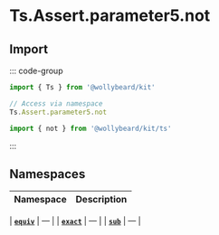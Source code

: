 # Ts.Assert.parameter5.not

## Import

::: code-group

```typescript [Namespace]
import { Ts } from '@wollybeard/kit'

// Access via namespace
Ts.Assert.parameter5.not
```

```typescript [Barrel]
import { not } from '@wollybeard/kit/ts'
```

:::

## Namespaces

| Namespace | Description |
| --------- | ----------- |

| [**`equiv`**](/api/ts/assert/parameter5/not/equiv) | — |
| [**`exact`**](/api/ts/assert/parameter5/not/exact) | — |
| [**`sub`**](/api/ts/assert/parameter5/not/sub) | — |
